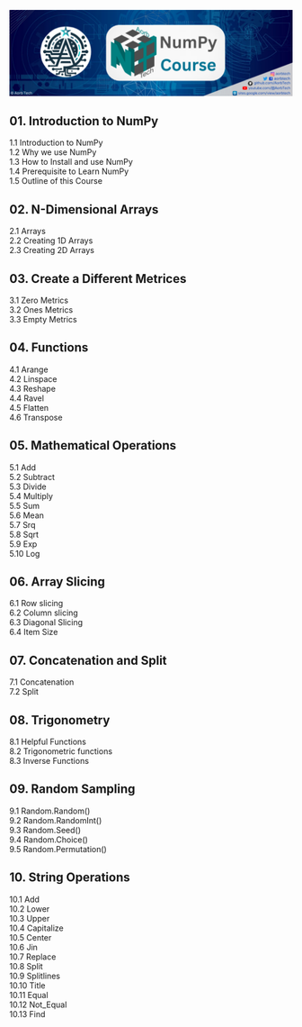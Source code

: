 ![cover](cover.png)
## 01. Introduction to NumPy
1.1 Introduction to NumPy</br>
1.2 Why we use NumPy </br>
1.3 How to Install and use NumPy </br>
1.4 Prerequisite to Learn NumPy </br>
1.5 Outline of this Course </br>

## 02. N-Dimensional Arrays
2.1 Arrays </br>
2.2 Creating 1D Arrays </br>
2.3 Creating 2D Arrays </br>

## 03. Create a Different Metrices
3.1 Zero Metrics </br>
3.2 Ones Metrics </br>
3.3 Empty Metrics </br>

## 04. Functions
4.1 Arange </br>
4.2 Linspace </br>
4.3 Reshape </br>
4.4 Ravel </br>
4.5 Flatten </br>
4.6 Transpose </br>

## 05. Mathematical Operations
5.1 Add </br>
5.2 Subtract </br>
5.3 Divide </br>
5.4 Multiply </br>
5.5 Sum </br>
5.6 Mean </br>
5.7 Srq </br>
5.8 Sqrt </br>
5.9 Exp </br>
5.10 Log </br>

## 06. Array Slicing
6.1 Row slicing </br>
6.2 Column slicing </br>
6.3 Diagonal Slicing </br>
6.4 Item Size </br>

## 07. Concatenation and Split
7.1 Concatenation </br>
7.2 Split </br>

## 08. Trigonometry
8.1 Helpful Functions </br>
8.2 Trigonometric functions </br>
8.3 Inverse Functions </br>

## 09. Random Sampling
9.1 Random.Random() </br>
9.2 Random.RandomInt() </br>
9.3 Random.Seed() </br>
9.4 Random.Choice() </br>
9.5 Random.Permutation() </br>

## 10. String Operations
10.1 Add </br>
10.2 Lower </br>
10.3 Upper </br>
10.4 Capitalize </br>
10.5 Center </br>
10.6 Jin </br>
10.7 Replace </br>
10.8 Split </br>
10.9 Splitlines </br>
10.10 Title </br>
10.11 Equal </br>
10.12 Not_Equal </br>
10.13 Find </br>
